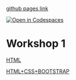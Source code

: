 [github pages link](https://minorsmart.github.io/smart-connection-bigibas123/)

[![Open in Codespaces](https://classroom.github.com/assets/launch-codespace-f4981d0f882b2a3f0472912d15f9806d57e124e0fc890972558857b51b24a6f9.svg)](https://classroom.github.com/open-in-codespaces?assignment_repo_id=9987998)

# Workshop 1

[HTML](./webdev1/HTML.html)

[HTML+CSS+BOOTSTRAP](./webdev1/HTML.html)
